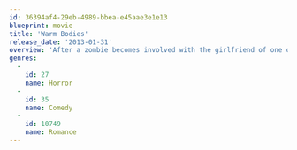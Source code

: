```yaml
---
id: 36394af4-29eb-4989-bbea-e45aae3e1e13
blueprint: movie
title: 'Warm Bodies'
release_date: '2013-01-31'
overview: 'After a zombie becomes involved with the girlfriend of one of his victims, their romance sets in motion a sequence of events that might transform the entire lifeless world.'
genres:
  -
    id: 27
    name: Horror
  -
    id: 35
    name: Comedy
  -
    id: 10749
    name: Romance
---
```

